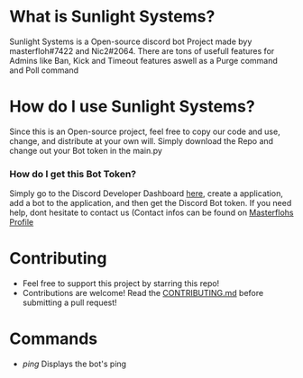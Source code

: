 # What is Sunlight Systems?

Sunlight Systems is a Open-source discord bot Project made byy masterfloh#7422 and Nic2#2064.
There are tons of usefull features for Admins like Ban, Kick and Timeout features aswell as a Purge command and Poll command

# How do I use Sunlight Systems?

Since this is an Open-source project, feel free to copy our code and use, change, and distribute at your own will. Simply download the Repo and change out your Bot token in the main.py

### How do I get this Bot Token?

Simply go to the Discord Developer Dashboard <a href="https://discord.com/developers/applications">here<a>, create a application, add a bot to the application, and then get the Discord Bot token. If you need help, dont hesitate to contact us (Contact infos can be found on <a href="https://discord.com/masterfloh">Masterflohs Profile<a>
  
 # Contributing

- Feel free to support this project by starring this repo!
- Contributions are welcome! Read the [CONTRIBUTING.md](https://github.com/masterfloh/FlutterLoginSunlight-systems/blob/main/CONTRIBUTING.md) before submitting a pull request!


# Commands

- *<prefix> ping*  Displays the bot's ping
